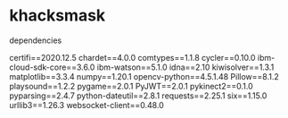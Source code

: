 # khacksmask

dependencies

certifi==2020.12.5
chardet==4.0.0
comtypes==1.1.8
cycler==0.10.0
ibm-cloud-sdk-core==3.6.0
ibm-watson==5.1.0
idna==2.10
kiwisolver==1.3.1
matplotlib==3.3.4
numpy==1.20.1
opencv-python==4.5.1.48
Pillow==8.1.2
playsound==1.2.2
pygame==2.0.1
PyJWT==2.0.1
pykinect2==0.1.0
pyparsing==2.4.7
python-dateutil==2.8.1
requests==2.25.1
six==1.15.0
urllib3==1.26.3
websocket-client==0.48.0
